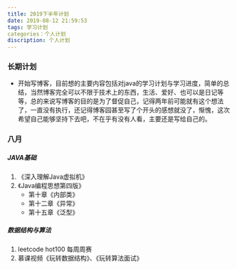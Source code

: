 ```yaml
---
title: 2019下半年计划
date: 2019-08-12 21:59:53
tags: 学习计划
categories：个人计划
discription: 个人计划
---
```


### 长期计划

- 开始写博客，目前想的主要内容包括对java的学习计划与学习进度，简单的总结，当然博客完全可以不限于技术上的东西，生活、爱好、也可以是日记等等，总的来说写博客的目的是为了督促自己，记得两年前可能就有这个想法了，一直没有执行，还记得博客园甚至写了个开头的感想就没了，惭愧，这次希望自己能够坚持下去吧，不在乎有没有人看，主要还是写给自己的。

<!-- more -->

### 八月

##### JAVA基础

1. 《深入理解Java虚拟机》
2. 《Java编程思想第四版》
   - 第十章《内部类》
   - 第十二章《异常》
   - 第十五章《泛型》

##### 数据结构与算法

1. leetcode  hot100  每周周赛
2. 慕课视频《玩转数据结构》、《玩转算法面试》